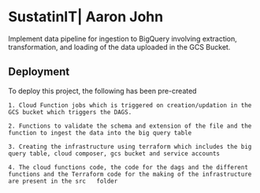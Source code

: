 
# SustatinIT| Aaron John

Implement data pipeline for ingestion to BigQuery involving extraction, transformation, and loading of the data uploaded in
the GCS Bucket.


## Deployment

To deploy this project, the following has been pre-created 

    1. Cloud Function jobs which is triggered on creation/updation in the GCS bucket which triggers the DAGS.

    2. Functions to validate the schema and extension of the file and the function to ingest the data into the big query table

    3. Creating the infrastructure using terraform which includes the big query table, cloud composer, gcs bucket and service accounts 
    
    4. The cloud functions code, the code for the dags and the different functions and the Terraform code for the making of the infrastructure are present in the src   folder
